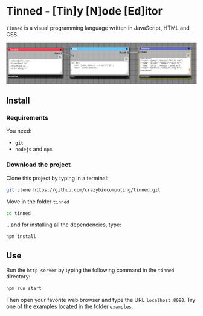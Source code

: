 # Tinned - [Tin]y [N]ode [Ed]itor

`Tinned` is a visual programming language written in JavaScript, HTML and CSS. 

![Example](./doc/basics/img/map_example.png)

## Install

### Requirements

You need:
- `git`
- `nodejs` and `npm`.

### Download the project

Clone this project by typing in a terminal:

```bash
git clone https://github.com/crazybiocomputing/tinned.git
```

Move in the folder `tinned` 

```bash
cd tinned
```
...and for installing all the dependencies, type: 

```bash
npm install
```

## Use

Run the `http-server` by typing the following command in the `tinned` directory:

```bash
npm run start
```

Then open your favorite web browser and type the URL `localhost:8080`.
Try one of the examples located in the folder `examples`.
